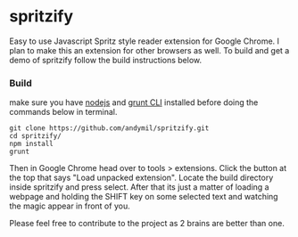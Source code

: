 spritzify
=========

Easy to use Javascript Spritz style reader extension for Google Chrome. I plan to make this an extension for other browsers as well. To build and get a demo of spritzify follow the build instructions below.

### Build
make sure you have [nodejs](http://nodejs.org/) and [grunt CLI](http://gruntjs.com/getting-started) installed before doing the commands below in terminal.

    git clone https://github.com/andymil/spritzify.git
    cd spritzify/
    npm install
    grunt

Then in Google Chrome head over to tools > extensions. Click the button at the top that says "Load unpacked extension". Locate the build directory inside spritzify and press select. After that its just a matter of loading a webpage and holding the SHIFT key on some selected text and watching the magic appear in front of you.

Please feel free to contribute to the project as 2 brains are better than one.